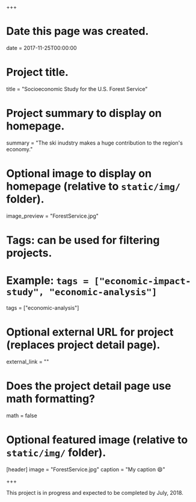 +++
# Date this page was created.
date = 2017-11-25T00:00:00

# Project title.
title = "Socioeconomic Study for the U.S. Forest Service"

# Project summary to display on homepage.
summary = "The ski inudstry makes a huge contribution to the region's economy."

# Optional image to display on homepage (relative to `static/img/` folder).
image_preview = "ForestService.jpg"

# Tags: can be used for filtering projects.
# Example: `tags = ["economic-impact-study", "economic-analysis"]`
tags = ["economic-analysis"]

# Optional external URL for project (replaces project detail page).
external_link = ""

# Does the project detail page use math formatting?
math = false

# Optional featured image (relative to `static/img/` folder).
[header]
image = "ForestService.jpg"
caption = "My caption :smile:"

+++

This project is in progress and expected to be completed by July, 2018.